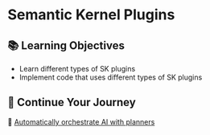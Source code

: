 # Semantic Kernel Plugins

## 📚 Learning Objectives
- Learn different types of SK plugins
- Implement code that uses different types of SK plugins

## 🧠 Continue Your Journey

🔗 [Automatically orchestrate AI with planners](https://learn.microsoft.com/en-us/semantic-kernel/agents/planners/?tabs=Csharp)  